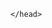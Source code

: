 <html>
	<head>
		<meta name="viewport" content="width=device-width, initial-scale=1, minimum-scale=1">
		
	</head>
 <body>
	<style>
		.embeddedServiceHelpButton .helpButton .uiButton {
		background-color: #005290;
		font-family: "Arial", sans-serif;
	}
	.embeddedServiceHelpButton .helpButton .uiButton:focus {
		outline: 1px solid #005290;
	}
	</style>
<script type='text/javascript' src='https://c.la3-c1-ia6.salesforceliveagent.com/content/g/js/59.0/deployment.js'></script>
<script type='text/javascript'>
liveagent.init('https://d.la3-c1-ia6.salesforceliveagent.com/chat', '572Ho000000kl8b', '00DHo000002Eet5');
</script>
<script type='text/javascript' src='https://service.force.com/embeddedservice/5.0/esw.min.js'></script>
<script type='text/javascript'>
	var initESW = function(gslbBaseURL) {
		embedded_svc.settings.displayHelpButton = true; //Or false
		embedded_svc.settings.language = ''; //For example, enter 'en' or 'en-US'

		//embedded_svc.settings.defaultMinimizedText = '...'; //(Defaults to Chat with an Expert)
		//embedded_svc.settings.disabledMinimizedText = '...'; //(Defaults to Agent Offline)

		//embedded_svc.settings.loadingText = ''; //(Defaults to Loading)
		//embedded_svc.settings.storageDomain = 'yourdomain.com'; //(Sets the domain for your deployment so that visitors can navigate subdomains during a chat session)

		// Settings for Chat
		//embedded_svc.settings.directToButtonRouting = function(prechatFormData) {
			// Dynamically changes the button ID based on what the visitor enters in the pre-chat form.
			// Returns a valid button ID.
		//};
		//embedded_svc.settings.prepopulatedPrechatFields = {}; //Sets the auto-population of pre-chat form fields
		//embedded_svc.settings.fallbackRouting = []; //An array of button IDs, user IDs, or userId_buttonId
		//embedded_svc.settings.offlineSupportMinimizedText = '...'; //(Defaults to Contact Us)
		  
    document.cookie = "username=John Doe; expires=Thu, 18 Dec 2024 12:00:00 UTC; path=/";
    var x = document.cookie;
		  var cookieValue={};
    console.log(x);
		  x.split(';').forEach(function(el) {
     
		   var y = el.split('=');
		   console.log(y);
      console.log(y[1]);
      cookieValue[y[0].trim()] = y[1];
		   });
      console.log(cookieValue);
		
		embedded_svc.settings.extraPrechatFormDetails = [{
  		"label": "visitor URL",
  		"value":cookieValue["liveagent_sid"],
  		"displayToAgent": true,
  		"transcriptFields" : ["Cookie_Value__c"]
		}
 ];
		embedded_svc.settings.enabledFeatures = ['LiveAgent'];
		embedded_svc.settings.entryFeature = 'LiveAgent';

		embedded_svc.init(
			'https://atg37-dev-ed.develop.my.salesforce.com',
			'https://atg37-dev-ed.develop.my.salesforce-sites.com/liveAgentSetupFlow',
			gslbBaseURL,
			'00DHo000002Eet5',
			'Chat_Team',
			{
				baseLiveAgentContentURL: 'https://c.la3-c1-ia6.salesforceliveagent.com/content',
				deploymentId: '572Ho000000kl8b',
				buttonId: '573Ho000000klAw',
				baseLiveAgentURL: 'https://d.la3-c1-ia6.salesforceliveagent.com/chat',
				eswLiveAgentDevName: 'Chat_Team',
				isOfflineSupportEnabled: true
			}
		);
	};

	if (!window.embedded_svc) {
		var s = document.createElement('script');
		s.setAttribute('src', 'https://atg37-dev-ed.develop.my.salesforce.com/embeddedservice/5.0/esw.min.js');
		s.onload = function() {
			initESW(null);
		};
		document.body.appendChild(s);
	} else {
		initESW('https://service.force.com');
	}
</script>
</body>
</html>
